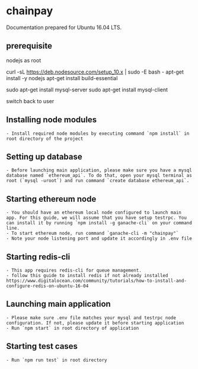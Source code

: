 # chainpay
Documentation prepared for Ubuntu 16.04 LTS.

## prerequisite
nodejs
as root 

curl -sL https://deb.nodesource.com/setup_10.x | sudo -E bash -
apt-get install -y nodejs
apt-get install build-essential

sudo apt-get install mysql-server
sudo apt-get install mysql-client

switch back to user


## Installing node modules
    - Install required node modules by executing command `npm install` in root directory of the project
    
## Setting up database
    - Before launching main application, please make sure you have a mysql database named `ethereum_api`. To do that, open your mysql terminal as root (`mysql -uroot`) and run command `create database ethereum_api`.

## Starting ethereum node
    - You should have an ethereum local node configured to launch main app. For this guide, we will assume that you have setup testrpc. You can install it by running `npm install -g ganache-cli` on your command line. 
    - To start ethereum node, run command `ganache-cli -m "chainpay"`
    - Note your node listening port and update it accordingly in .env file

## Starting redis-cli
    - This app requires redis-cli for queue management.
    - follow this guide to install redis if not already installed
    https://www.digitalocean.com/community/tutorials/how-to-install-and-configure-redis-on-ubuntu-16-04
## Launching main application
    - Please make sure .env file matches your mysql and testrpc node configuration. If not, please update it before starting application
    - Run `npm start` in root directory of application
    
## Starting test cases
    - Run `npm run test` in root directory
